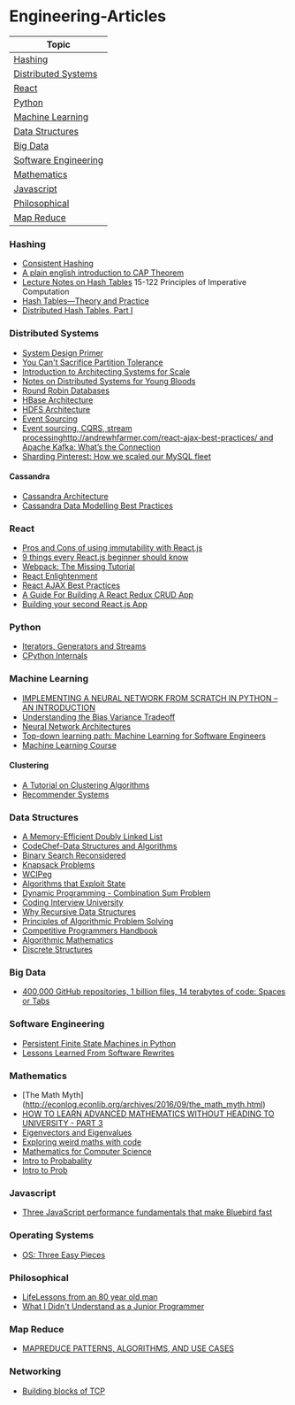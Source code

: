 # Engineering-Articles

|Topic|
|---|
|[Hashing](#hashing)|
|[Distributed Systems](#distributed-systems)|
|[React](#react)|
|[Python](#python)|
|[Machine Learning](#machine-learning)|
|[Data Structures](#data-structures)|
|[Big Data](#big-data)|
|[Software Engineering](#software-engineering)|
|[Mathematics](#mathematics)|
|[Javascript](#javascript)|
|[Philosophical](#philosphical)|
|[Map Reduce](#map-reduce)|

### Hashing
* [Consistent Hashing](http://blog.carlosgaldino.com/consistent-hashing.html)
* [A plain english introduction to CAP Theorem](http://ksat.me/a-plain-english-introduction-to-cap-theorem/)
* [Lecture Notes on Hash Tables](https://www.cs.cmu.edu/~fp/courses/15122-f10/lectures/11-hashtables.pdf) 15-122 Principles of Imperative Computation
* [Hash Tables—Theory and Practice](http://www.linuxjournal.com/content/hash-tables%E2%80%94theory-and-practice)
* [Distributed Hash Tables, Part I](http://www.linuxjournal.com/article/6797)


### Distributed Systems
* [System Design Primer](https://github.com/donnemartin/system-design-primer)
* [You Can't Sacrifice Partition Tolerance](https://codahale.com/you-cant-sacrifice-partition-tolerance/)
* [Introduction to Architecting Systems for Scale](http://lethain.com/introduction-to-architecting-systems-for-scale/)
* [Notes on Distributed Systems for Young Bloods](https://www.somethingsimilar.com/2013/01/14/notes-on-distributed-systems-for-young-bloods/)
* [Round Robin Databases](https://jawnsy.wordpress.com/2010/01/08/round-robin-databases/)
* [HBase Architecture](https://www.mapr.com/blog/in-depth-look-hbase-architecture)
* [HDFS Architecture](http://www.aosabook.org/en/hdfs.html)
* [Event Sourcing](http://martinfowler.com/eaaDev/EventSourcing.html)
* [Event sourcing, CQRS, stream processinghttp://andrewhfarmer.com/react-ajax-best-practices/ and Apache Kafka: What’s the Connection](http://www.confluent.io/blog/event-sourcing-cqrs-stream-processing-apache-kafka-whats-connection/)
* [Sharding Pinterest: How we scaled our MySQL fleet](https://engineering.pinterest.com/blog/sharding-pinterest-how-we-scaled-our-mysql-fleet/)

#### Cassandra
* [Cassandra Architecture](http://docs.datastax.com/en/cassandra/2.1/cassandra/architecture/architectureIntro_c.html)
* [Cassandra Data Modelling Best Practices](http://www.slideshare.net/jaykumarpatel/cassandra-data-modeling-best-practices)

### React
* [Pros and Cons of using immutability with React.js](http://reactkungfu.com/2015/08/pros-and-cons-of-using-immutability-with-react-js/)
* [9 things every React.js beginner should know](https://camjackson.net/post/9-things-every-reactjs-beginner-should-know)
* [Webpack: The Missing Tutorial](https://github.com/shekhargulati/52-technologies-in-2016/blob/master/36-webpack/README.md)
* [React Enlightenment](http://www.reactenlightenment.com/basic-react-components/6.1.html)
* [React AJAX Best Practices](http://andrewhfarmer.com/react-ajax-best-practices/)
* [A Guide For Building A React Redux CRUD App](https://medium.com/@rajaraodv/a-guide-for-building-a-react-redux-crud-app-7fe0b8943d0f)
* [Building your second React.js App](https://medium.com/learning-new-stuff/building-your-second-react-js-app-eb66924b3774)

### Python
* [Iterators, Generators and Streams](https://inst.eecs.berkeley.edu/~cs61a/fa12/disc/disc12.pdf)
* [CPython Internals](https://www.youtube.com/playlist?list=PLzV58Zm8FuBL6OAv1Yu6AwXZrnsFbbR0S)

### Machine Learning
* [IMPLEMENTING A NEURAL NETWORK FROM SCRATCH IN PYTHON – AN INTRODUCTION](http://www.wildml.com/2015/09/implementing-a-neural-network-from-scratch/)
* [Understanding the Bias Variance Tradeoff](http://scott.fortmann-roe.com/docs/BiasVariance.html)
* [Neural Network Architectures](http://culurciello.github.io/tech/2016/06/04/nets.html)
* [Top-down learning path: Machine Learning for Software Engineers](https://github.com/ZuzooVn/machine-learning-for-software-engineers/blob/master/README.md)
* [Machine Learning Course](https://ml.berkeley.edu/blog/2016/12/24/tutorial-2/)

#### Clustering
* [A Tutorial on Clustering Algorithms](http://home.deib.polimi.it/matteucc/Clustering/tutorial_html/kmeans.html)
* [Recommender Systems](http://www.recsyswiki.com/wiki/Main_Page)

### Data Structures
* [A Memory-Efficient Doubly Linked List](http://www.linuxjournal.com/article/6828)
* [CodeChef-Data Structures and Algorithms](https://discuss.codechef.com/questions/48877/data-structures-and-algorithms)
* [Binary Search Reconsidered](http://www.solipsys.co.uk/new/BinarySearchReconsidered.html?ThinkingAboutRecursion)
* [Knapsack Problems](http://www.or.deis.unibo.it/kp/KnapsackProblems.pdf)
* [WCIPeg](http://wcipeg.com/wiki/Main_Page)
* [Algorithms that Exploit State](http://papl.cs.brown.edu/2014/Algorithms_That_Exploit_State.html)
* [Dynamic Programming - Combination Sum Problem](http://www.codeguru.com/cpp/cpp/algorithms/combinations/article.php/c15409/Dynamic-Programming-Combination-Sum-Problem.htm)
* [Coding Interview University](https://github.com/jwasham/coding-interview-university)
* [Why Recursive Data Structures](http://raganwald.com/2016/12/27/recursive-data-structures.html)
* [Principles of Algorithmic Problem Solving](http://www.csc.kth.se/~jsannemo/slask/main.pdf)
* [Competitive Programmers Handbook](https://cses.fi/book.pdf)
* [Algorithmic Mathematics](https://cses.fi/book.pdf)
* [Discrete Structures](http://cglab.ca/~michiel/DiscreteStructures/DiscreteStructures.pdf)

### Big Data
* [400,000 GitHub repositories, 1 billion files, 14 terabytes of code: Spaces or Tabs](https://medium.com/@hoffa/400-000-github-repositories-1-billion-files-14-terabytes-of-code-spaces-or-tabs-7cfe0b5dd7fd#.y6ntjibtb)


### Software Engineering
* [Persistent Finite State Machines in Python](https://engineering.quora.com/Persistent-Finite-State-Machines-in-Python)
* [Lessons Learned From Software Rewrites](http://alexmartins.me/2016/07/28/lessons-learned-from-software-rewrites.html)

### Mathematics
* [The Math Myth] (http://econlog.econlib.org/archives/2016/09/the_math_myth.html)
* [HOW TO LEARN ADVANCED MATHEMATICS WITHOUT HEADING TO UNIVERSITY - PART 3](https://www.quantstart.com/articles/How-to-Learn-Advanced-Mathematics-Without-Heading-to-University-Part-3)
* [Eigenvectors and Eigenvalues](http://setosa.io/ev/eigenvectors-and-eigenvalues/)
* [Exploring weird maths with code](http://alexpounds.com/blog/2016/09/04/exploring-weird-maths-with-code)
* [Mathematics for Computer Science](https://courses.csail.mit.edu/6.042/spring17/mcs.pdf)
* [Intro to Probabality](https://www.probabilitycourse.com/)
* [Intro to Prob](https://math.dartmouth.edu/~prob/prob/prob.pdf)

### Javascript
* [Three JavaScript performance fundamentals that make Bluebird fast](https://reaktor.com/blog/javascript-performance-fundamentals-make-bluebird-fast/)

### Operating Systems
* [OS: Three Easy Pieces](http://pages.cs.wisc.edu/~remzi/OSTEP/)

### Philosophical

* [LifeLessons from an 80 year old man](https://medium.com/bigger-picture/lifelessons-advice-from-an-80-year-old-man-799510fb0f91)
* [What I Didn't Understand as a Junior Programmer](http://blog.alexnaraghi.com/what-i-didnt-understand-as-a-junior-programmer)

### Map Reduce
* [MAPREDUCE PATTERNS, ALGORITHMS, AND USE CASES](https://highlyscalable.wordpress.com/2012/02/01/mapreduce-patterns/)

### Networking
* [Building blocks of TCP](https://hpbn.co/building-blocks-of-tcp/)
